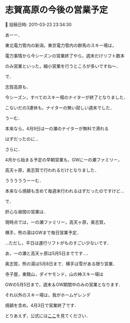 # 志賀高原の今後の営業予定

📅 投稿日時: 2011-03-23 23:34:30

あーー．





東北電力管内の新潟，東京電力管内の群馬のスキー場は，


電力事情から今シーズンの営業終了やら，週末だけリフト数本


のみ営業といった，縮小営業を行うところが多いですね～．





で．


志賀高原も．


今シーズン，すべてのスキー場のナイターが終了となりました．


こないだの3連休も，ナイターの無い寂しい週末でした．


うーむ．


本来なら，4月9日は一の瀬のナイターが無料で滑れる


はずだったのに…





さらに．


4月から始まる予定の早朝営業も，GWに一の瀬ファミリー，


高天ヶ原，奥志賀で行われるだけとなりました．


うううううーーむ．


本来なら焼額も含めて毎週末行われるはずだったのですけど…





で．


肝心な昼間の営業は．


現時点では，一の瀬ファミリー，高天ヶ原，奥志賀，


横手，熊の湯はGWまで毎日営業予定．


…ただし，平日は運行リフトがものすごい少ないです．


あ，一の瀬と高天ヶ原は5月5日までです…．


奥志賀，熊の湯は5月8日まで．横手は雪がある限り営業．





寺子屋，東館山，ダイヤモンド，山の神スキー場は


GWの5月5日まで，週末＆GW期間中のみの営業となります．





それ以外のスキー場は，我がホームゲレンデ


焼額を含め，4月3日で営業終了です．





とりあえず，公式には[ここ](http://www.shigakogen-ski.com/springski.html)を見てください．
